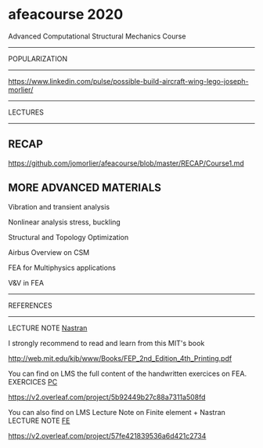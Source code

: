 # afeacourse 2020
Advanced Computational Structural Mechanics Course 

****
POPULARIZATION
****

https://www.linkedin.com/pulse/possible-build-aircraft-wing-lego-joseph-morlier/

****
LECTURES
****



## RECAP

https://github.com/jomorlier/afeacourse/blob/master/RECAP/Course1.md

## MORE ADVANCED MATERIALS 

Vibration and transient analysis

Nonlinear analysis stress, buckling

Structural and Topology Optimization

Airbus Overview on CSM

FEA for Multiphysics applications

V&V in FEA

****
REFERENCES
****

LECTURE NOTE [Nastran](https://github.com/jomorlier/feacourse/blob/master/Courses/IntroNastran.pdf)

I strongly recommend to read and learn from this MIT's book

http://web.mit.edu/kjb/www/Books/FEP_2nd_Edition_4th_Printing.pdf

You can find on LMS the full content of the handwritten exercices on FEA.
EXERCICES [PC](https://github.com/jomorlier/feacourse/blob/master/Courses/PC3A.pdf)

https://v2.overleaf.com/project/5b92449b27c88a7311a508fd

You can also find on LMS Lecture Note on Finite element + Nastran
LECTURE NOTE [FE](https://github.com/jomorlier/feacourse/blob/master/Courses/LectureNote.pdf)

https://v2.overleaf.com/project/57fe421839536a6d421c2734





